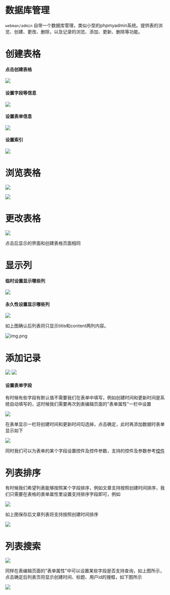 # 数据库管理
`webman/admin` 自带一个数据库管理，类似小型的phpmyadmin系统。提供表的浏览、创建、更改、删除，以及记录的浏览、添加、更新、删除等功能。

# 创建表格
#### 点击创建表格
![](../img/create-table.png)

#### 设置字段等信息
![](../img/create-table2.png)

#### 设置表单信息
![](../img/create-table3.png)

#### 设置索引
![](../img/create-table4.png)

# 浏览表格
![](../img/table-view.png)

![](../img/table-view2.png)

# 更改表格
![](../img/column2.png)

点击后显示的界面和创建表格页面相同

# 显示列
#### 临时设置显示哪些列
![](../img/column.png)

#### 永久性设置显示哪些列
![](../img/column3.png)

如上图确认后列表将只显示title和content两列内容。

![img.png](../img/column4.png)

# 添加记录
![](../img/insert.png)
![](../img/insert2.png)

#### 设置表单字段

有时候有些字段有默认值不需要我们在表单中填写，例如创建时间和更新时间是系统自动填写的，这时候我们需要再次到表编辑页面的"表单属性"一栏中设置

![](../img/insert3.png)

在表单显示一栏将创建时间和更新时间勾选掉，点击确定，此时再添加数据时表单显示如下

![](../img/insert4.png)

同时我们可以为表单的某个字段设置控件及控件参数，支持的控件及参数参考[控件](control.md)

# 列表排序
有时候我们希望列表能够按照某个字段排序，例如文章支持按照创建时间排序，我们只需要在表格的表单属性里设置支持排序字段即可，例如

![](../img/sort.png)

如上图保存后文章列表将支持按照创建时间排序

![](../img/sort2.png)

# 列表搜索
![](../img/search.png)

同样在表编辑页面的"表单属性"中可以设置某些字段是否支持查询，如上图所示，点击确定后列表页将显示创建时间、标题、用户id的搜框，如下图所示

![](../img/search2.png)
